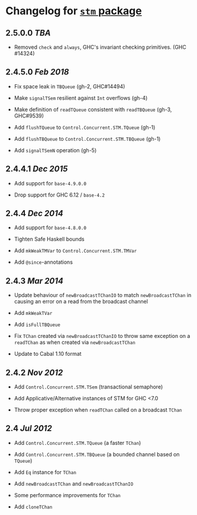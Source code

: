 # Changelog for [`stm` package](http://hackage.haskell.org/package/stm)

## 2.5.0.0 *TBA*

  * Removed `check` and `always`, GHC's invariant checking primitives. (GHC #14324)

## 2.4.5.0 *Feb 2018*

  * Fix space leak in `TBQueue` (gh-2, GHC#14494)

  * Make `signalTSem` resilient against `Int` overflows (gh-4)

  * Make definition of `readTQueue` consistent with `readTBQueue` (gh-3, GHC#9539)

  * Add `flushTQueue` to `Control.Concurrent.STM.TQueue` (gh-1)

  * Add `flushTBQueue` to `Control.Concurrent.STM.TBQueue` (gh-1)

  * Add `signalTSemN` operation (gh-5)


## 2.4.4.1  *Dec 2015*

  * Add support for `base-4.9.0.0`

  * Drop support for GHC 6.12 / `base-4.2`

## 2.4.4  *Dec 2014*

  * Add support for `base-4.8.0.0`

  * Tighten Safe Haskell bounds

  * Add `mkWeakTMVar` to `Control.Concurrent.STM.TMVar`

  * Add `@since`-annotations

## 2.4.3  *Mar 2014*

  * Update behaviour of `newBroadcastTChanIO` to match
    `newBroadcastTChan` in causing an error on a read from the
    broadcast channel

  * Add `mkWeakTVar`

  * Add `isFullTBQueue`

  * Fix `TChan` created via `newBroadcastTChanIO` to throw same
    exception on a `readTChan` as when created via `newBroadcastTChan`

  * Update to Cabal 1.10 format

## 2.4.2  *Nov 2012*

  * Add `Control.Concurrent.STM.TSem` (transactional semaphore)

  * Add Applicative/Alternative instances of STM for GHC <7.0

  * Throw proper exception when `readTChan` called on a broadcast `TChan`

## 2.4  *Jul 2012*

  * Add `Control.Concurrent.STM.TQueue` (a faster `TChan`)

  * Add `Control.Concurrent.STM.TBQueue` (a bounded channel based on `TQueue`)

  * Add `Eq` instance for `TChan`

  * Add `newBroadcastTChan` and `newBroadcastTChanIO`

  * Some performance improvements for `TChan`

  * Add `cloneTChan`
